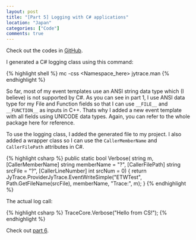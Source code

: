 ```yaml
---
layout: post
title: "[Part 5] Logging with C# applications"
location: "Japan"
categories: ["Code"]
comments: true
---
```


Check out the codes in [GitHub](https://github.com/idrilsilverfoot/win32-etw-manifest).

I generated a C# logging class using this command:

{% highlight shell %}
mc -css <Namespace_here> jytrace.man
{% endhighlight %}

So far, most of my event templates use an ANSI string data type which (I believe) is not supported by C#. As you can see in part 1, I use ANSI data type for my File and Function fields so that I can use `__FILE__` and `__FUNCTION__` as inputs in C++. Thats why I added a new event template with all fields using UNICODE data types. Again, you can refer to the whole package here for reference.

To use the logging class, I added the generated file to my project. I also added a wrapper class so I can use the `CallerMemberName` and `CallerFilePath` attributes in C#.

{% highlight csharp %}
public static bool Verbose(
    string m,
    [CallerMemberName] string memberName = "?",
    [CallerFilePath] string srcFile = "?",
    [CallerLineNumber] int srcNum = 0)
{
    return JyTrace.ProviderJyTrace.EventWriteSimple("ETWTest", Path.GetFileName(srcFile), memberName, "Trace:", m);
}
{% endhighlight %}

The actual log call:

{% highlight csharp %}
TraceCore.Verbose("Hello from CS!");
{% endhighlight %}

Check out [part 6](http://blog.hawkhai.com/blog/2016/03/22/etw-part6).
